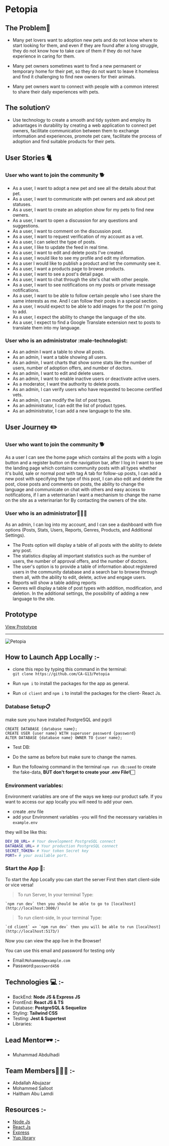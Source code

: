 # Petopia

## **The Problem**🚫

- Many pet lovers want to adoption new pets and do not know where to start looking for them, and even if they are found after a long struggle, they do not know how to take care of them if they do not have experience in caring for them.

- Many pet owners sometimes want to find a new permanent or temporary home for their pet, so they do not want to leave it homeless and find it challenging to find new owners for their animals.
- Many pet owners want to connect with people with a common interest to share their daily experiences with pets.

## **The solution**💡

- Use technology to create a smooth and tidy system and employ its advantages in durability by creating a web application to connect pet owners, facilitate communication between them to exchange information and experiences, promote pet care, facilitate the process of adoption and find suitable products for their pets.

## **User Stories** 🐈

### **User who want to join the community** 🐕

- As a user, I want to adopt a new pet and see all the details about that pet.
- As a user, I want to communicate with pet owners and ask about pet statuses.
- As a user, I want to create an adoption show for my pets to find new owners.
- As a user, I want to open a discussion for any questions and suggestions.
- As a user, I want to comment on the discussion post.
- As a user, I want to request verification of my account as a vet.
- As a user, I can select the type of posts.
- As a user, I like to update the feed in real time.
- As a user, I want to edit and delete posts I've created.
- As a user, I would like to see my profile and edit my information.
- As a user I would like to publish a product and let the community see it.
- As a user, I want a products page to browse products.
- As a user, I want to see a post's detail page.
- As a user, I want to chat through the site's chat with other people.
- As a user, I want to see notifications on my posts or private message notifications.
- As a user, I want to be able to follow certain people who I see share the same interests as me. And I can follow their posts in a special section.
- As a user, I would expect to be able to add images for the post I'm going to add.
- As a user, I expect the ability to change the language of the site.
- As a user, I expect to find a Google Translate extension next to posts to translate them into my language.

### **User who is an administrator** :male-technologist:

- As an admin I want a table to show all posts.
- As an admin, I want a table showing all users.
- As an admin, I want charts that show some stats like the number of users, number of adoption offers, and number of doctors.
- As an admin, I want to edit and delete users.
- As an admin, I want to enable inactive users or deactivate active users.
- As a moderator, I want the authority to delete posts.
- As an admin, I can verify users who have requested to become certified vets.
- As an admin, I can modify the list of post types.
- As an administrator, I can edit the list of product types.
- As an administrator, I can add a new language to the site.

## **User Journey** ✏️

### **User who want to join the community** 🐕

As a user I can see the home page which contains all the posts with a login button and a register button on the navigation bar, after I log in I want to see the landing page which contains community posts with all types whether it's build, sale or normal post with tag A tab for follow-up posts, I can add a new post with specifying the type of this post, I can also edit and delete the post, close posts and comments on posts, the ability to change the language and communicate on chat with others and easy access to notifications, if I am a veterinarian I want a mechanism to change the name on the site as a veterinarian for By contacting the owners of the site.

### **User who is an administrator**🧑🏻‍💻

As an admin, I can log into my account, and I can see a dashboard with five options (Posts, Stats, Users, Reports, Genres, Products, and Additional Settings).

- The Posts option will display a table of all posts with the ability to delete any post.
- The statistics display all important statistics such as the number of users, the number of approval offers, and the number of doctors.
- The user's option is to provide a table of information about registered users in the community database and a search bar to browse through them all, with the ability to edit, delete, active and engage users.
- Reports will show a table adding reports
- Genres will display a table of post types with addition, modification, and deletion.
  In the additional settings, the possibility of adding a new language to the site.

## **Prototype**

[View Prototype](https://www.figma.com/file/NlrF3ibxqPrf1T4hFdjm4v/pet-website?type=design&node-id=0%3A1&t=quKD2zIStg9BO2t7-1)

---

![Petopia](https://i.imgur.com/bwRSVUn.png)

## **How to Launch App Locally** :-

- clone this repo by typing this command in the terminal:  
  `git clone https://github.com/CA-G13/Petopia`

- Run `npm i` to install the packages for the app as general.

- Run `cd client` and `npm i` to install the packages for the client- React Js.

### Database Setup📋

make sure you have installed PostgreSQL and pgcli

```sql=
CREATE DATABASE {database name};
CREATE USER {user name} WITH superuser password {password}
ALTER DATABASE {database name} OWNER TO {user name};
```

- Test DB:
- Do the same as before but make sure to change the names.

- Run the following command in the terminal `npm run db:seed` to create the fake-data, **BUT don't forget to create your .env File👇🏻**

### **Environment variables:**

Environment variables are one of the ways we keep our product safe. If you want to access our app locally you will need to add your own.

- create .env file
- add your Environment variables
-you will find the necessary variables in `example.env`

they will be like this:

```sh
DEV_DB_URL= # Your development PostgreSQL connect
DATABASE_URL= # Your production PostgreSQL connect
SECRET_TOKEN= # Your token Secret key
PORT= # your available port.
```

### Start the App 🔌:

To start the App Locally you can start the server First then start client-side or vice versa!

> To run Server, In your terminal Type:

    `npm run dev` then you should be able to go to [localhost](http://localhost:3000/)

> To run client-side, In your terminal Type:

    `cd client` => `npm run dev` then you will be able to run [localhost](http://localhost:5173/)

Now you can view the app live in the Browser!

You can use this email and password for testing only

- Email:`Mohammed@example.com`
- Password:`password456`

## **Technologies** 💻 :-

- BackEnd: **Node JS & Express JS**
- FrontEnd: **React JS & TS**
- Database: **PostgreSQL & Sequelize**
- Styling: **Tailwind CSS**
- Testing: **Jest & Supertest**
- Libraries:

## **Lead Mentor🕶️** :-

- Muhammad Abdulhadi

## **Team Members🧑🏻‍💻** :-

- Abdallah Abujazar
- Mohammed Salloot
- Haitham Abu Lamdi

## **Resources** :-

- [Node Js](https://nodejs.org/en/)
- [React Js](https://reactjs.org/)
- [Express](http://expressjs.com/)
- [Yup library](https://github.com/jquense/yup)
